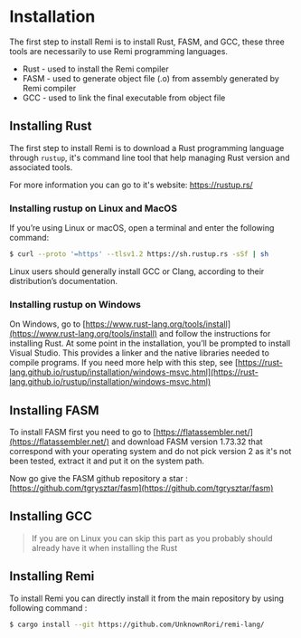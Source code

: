 # Installation

The first step to install Remi is to install Rust, FASM, and GCC, these three tools are necessarily to use Remi programming languages.

- Rust - used to install the Remi compiler
- FASM - used to generate object file (.o) from assembly generated by Remi compiler
- GCC  - used to link the final executable from object file


## Installing Rust

The first step to install Remi is to download a Rust programming language through `rustup`, it's command line tool that help managing Rust version and associated tools.

For more information you can go to it's website: https://rustup.rs/

### Installing rustup on Linux and MacOS

If you’re using Linux or macOS, open a terminal and enter the following command:

```sh
$ curl --proto '=https' --tlsv1.2 https://sh.rustup.rs -sSf | sh
``` 

Linux users should generally install GCC or Clang, according to their distribution’s documentation.

### Installing rustup on Windows

On Windows, go to [https://www.rust-lang.org/tools/install](https://www.rust-lang.org/tools/install) and follow the instructions for installing Rust. At some point in the installation, you’ll be prompted to install Visual Studio. This provides a linker and the native libraries needed to compile programs. If you need more help with this step, see [https://rust-lang.github.io/rustup/installation/windows-msvc.html](https://rust-lang.github.io/rustup/installation/windows-msvc.html)

## Installing FASM

To install FASM first you need to go to [https://flatassembler.net/](https://flatassembler.net/) and download FASM version 1.73.32 that correspond with your operating system and do not pick version 2 as it's not been tested, extract it and put it on the system path.

Now go give the FASM github repository a star : [https://github.com/tgrysztar/fasm](https://github.com/tgrysztar/fasm)

## Installing GCC

> If you are on Linux you can skip this part as you probably should already have it when installing the Rust

## Installing Remi

To install Remi you can directly install it from the main repository by using following command : 

```sh
$ cargo install --git https://github.com/UnknownRori/remi-lang/
```
